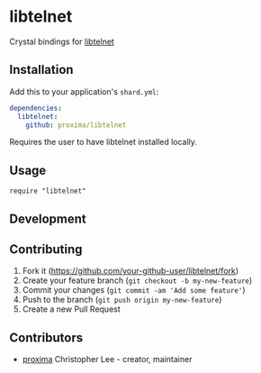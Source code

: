 # libtelnet

Crystal bindings for [libtelnet](https://github.com/seanmiddleditch/libtelnet)

## Installation

Add this to your application's `shard.yml`:

```yaml
dependencies:
  libtelnet:
    github: proxima/libtelnet
```

Requires the user to have libtelnet installed locally.

## Usage

```crystal
require "libtelnet"
```
## Development

## Contributing

1. Fork it (<https://github.com/your-github-user/libtelnet/fork>)
2. Create your feature branch (`git checkout -b my-new-feature`)
3. Commit your changes (`git commit -am 'Add some feature'`)
4. Push to the branch (`git push origin my-new-feature`)
5. Create a new Pull Request

## Contributors

- [proxima](https://github.com/proxima) Christopher Lee - creator, maintainer
